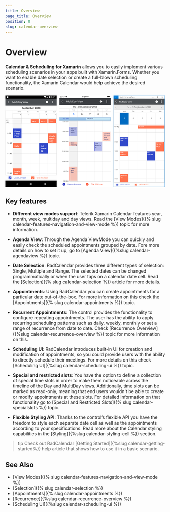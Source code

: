 ```yaml
---
title: Overview
page_title: Overview
position: 0
slug: calendar-overview
---
```


# Overview #

**Calendar &amp; Scheduling for Xamarin** allows you to easily implement various scheduling scenarios in your apps built with Xamarin.Forms. Whether you want to enable date selection or create a full-blown scheduling functionality, the Xamarin Calendar would help achieve the desired scenario. 

![Calendar Overview](images/calendar-overview.png "Calendar Overview")

## Key features

* **Different view modes support**: Telerik Xamarin Calendar features year, month, week, multiday and day views. Read the [View Modes]({% slug calendar-features-navigation-and-view-mode %}) topic for more information.

* **Agenda View**: Through the Agenda ViewMode you can quickly and easily check the scheduled appointments grouped by date. Fore more details on how to set it up, go to [Agenda View]({%slug calendar-agendaview %}) topic.

* **Date Selection**: RadCalendar provides three different types of selection: Single, Multiple and Range. The selected dates can be changed programmatically or when the user taps on a calendar date cell. Read the [Selection]({% slug calendar-selection %}) article for more details.

* **Appointments**: Using RadCalendar you can create appointments for a particular date out-of-the-box. For more information on this check the [Appointments]({% slug calendar-appointments %}) topic.

* **Recurrent Appointments**: The control provides the functionality to configure repeating appointments. The user has the ability to apply recurring scheduling patterns such as daily, weekly, monthly or set a range of recurrence from date to date. Check [Recurrence Overview]({%slug calendar-recurrence-overview %}) topic for more information on this.

* **Scheduling UI**: RadCalendar introduces built-in UI for creation and modification of appointments, so you could provide users with the ability to directly schedule their meetings. For more details on this check [Scheduling UI]({%slug calendar-scheduling-ui %}) topic.

* **Special and restricted slots**: You have the option to define a collection of special time slots in order to make them noticeable across the timeline of the Day and MultiDay views. Additionally, time slots can be marked as read-only, meaning that end users wouldn't be able to create or modify appointments at these slots. For detailed information on that functionality go to [Special and Restricted Slots]({% slug calendar-specialslots %}) topic.

* **Flexible Styling API**: Thanks to the control’s flexible API you have the freedom to style each separate date cell as well as the appointments according to your specifications. Read more about the Calendar styling capabilities in the [Styling]({%slug calendar-styling-cell %}) section.

>tip Check out RadCalendar [Getting Started]({%slug calendar-getting-started%}) help article that shows how to use it in a basic scenario.

## See Also

- [View Modes]({% slug calendar-features-navigation-and-view-mode %})
- [Selection]({% slug calendar-selection %}) 
- [Appointments]({% slug calendar-appointments %})
- [Recurrence]({%slug calendar-recurrence-overview %})
- [Scheduling UI]({%slug calendar-scheduling-ui %})
